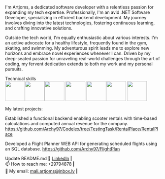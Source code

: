 I'm Artjoms, a dedicated software developer with a relentless passion for expanding my tech expertise. Professionally, I'm an avid .NET Software Developer, specializing in efficient backend development. My journey involves diving into the latest technologies, fostering continuous learning, and crafting innovative solutions.

Outside the tech world, I'm equally enthusiastic about various interests. I'm an active advocate for a healthy lifestyle, frequently found in the gym, skating, and swimming. My adventurous spirit leads me to explore new horizons and embrace novel experiences whenever I can. Driven by my deep-seated passion for unraveling real-world challenges through the art of coding, my fervent dedication extends to both my work and my personal pursuits.


 Technical skills</br>
<img src="https://cdn.jsdelivr.net/gh/devicons/devicon/icons/csharp/csharp-original.svg" width="64" height="64" /><img src="https://cdn.jsdelivr.net/gh/devicons/devicon/icons/dot-net/dot-net-original-wordmark.svg" width="64" height="64" /><img src="https://cdn.jsdelivr.net/gh/devicons/devicon/icons/git/git-original.svg" width="64" height="64" /> <img src="https://cdn.jsdelivr.net/gh/devicons/devicon/icons/typescript/typescript-original.svg" width="64" height="64" /> <img src="https://cdn.jsdelivr.net/gh/devicons/devicon/icons/javascript/javascript-original.svg" width="64" height="64" /><img src="https://cdn.jsdelivr.net/gh/devicons/devicon/icons/html5/html5-original.svg" width="64" height="64" /> <img src="https://cdn.jsdelivr.net/gh/devicons/devicon/icons/css3/css3-original.svg" width="64" height="64" />


My latest projects:

Established a functional backend enabling scooter rentals with time-based calculations and computed annual revenue for the company. https://github.com/Archy97/Codelex/tree/TestingTask/RentalPlace/RentalPlace

Developed a Flight Planner WEB API for generating scheduled flights using an SQL database. https://github.com/Archy97/FlightPlan

Update README.md
👔 [LinkedIn](https://www.linkedin.com/in/artjoms-malisevs/) **|**  
📫 How to reach me: +29794878 **|**  
📧 My email: mali.artjoms@inbox.lv **|**  
